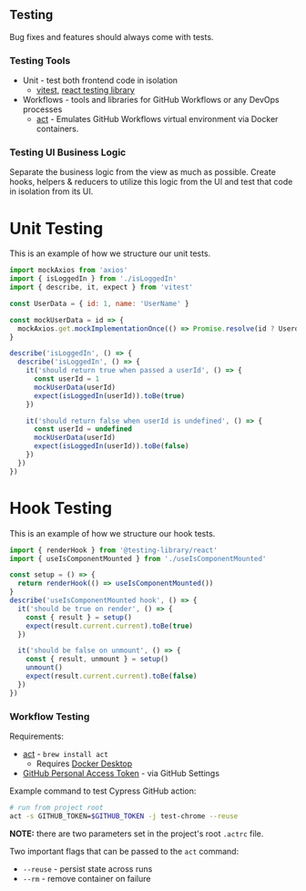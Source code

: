 ## Testing

Bug fixes and features should always come with tests.

### Testing Tools

- Unit - test both frontend code in isolation
  - [vitest](https://vitest.dev/guide/), [react testing library](https://testing-library.com/docs/react-testing-library/intro/)
- Workflows - tools and libraries for GitHub Workflows or any DevOps processes
  - [act](https://github.com/nektos/act) - Emulates GitHub Workflows virtual environment via Docker containers.

### Testing UI Business Logic

Separate the business logic from the view as much as possible. Create hooks, helpers & reducers to utilize this logic from the UI and test that code in isolation from its UI.

# Unit Testing

This is an example of how we structure our unit tests.

```js
import mockAxios from 'axios'
import { isLoggedIn } from './isLoggedIn'
import { describe, it, expect } from 'vitest'

const UserData = { id: 1, name: 'UserName' }

const mockUserData = id => {
  mockAxios.get.mockImplementationOnce(() => Promise.resolve(id ? Userdata : undefined))
}

describe('isLoggedIn', () => {
  describe('isLoggedIn', () => {
    it('should return true when passed a userId', () => {
      const userId = 1
      mockUserData(userId)
      expect(isLoggedIn(userId)).toBe(true)
    })

    it('should return false when userId is undefined', () => {
      const userId = undefined
      mockUserData(userId)
      expect(isLoggedIn(userId)).toBe(false)
    })
  })
})
```

# Hook Testing

This is an example of how we structure our hook tests.

```js
import { renderHook } from '@testing-library/react'
import { useIsComponentMounted } from './useIsComponentMounted'

const setup = () => {
  return renderHook(() => useIsComponentMounted())
}
describe('useIsComponentMounted hook', () => {
  it('should be true on render', () => {
    const { result } = setup()
    expect(result.current.current).toBe(true)
  })

  it('should be false on unmount', () => {
    const { result, unmount } = setup()
    unmount()
    expect(result.current.current).toBe(false)
  })
})
```

### Workflow Testing

Requirements: 
- [act](https://github.com/nektos/act) - `brew install act`
  - Requires [Docker Desktop](https://docs.docker.com/get-docker/)
- [GitHub Personal Access Token](https://docs.github.com/en/actions/security-guides/automatic-token-authentication) - via GitHub Settings

Example command to test Cypress GitHub action:
```sh
# run from project root
act -s GITHUB_TOKEN=$GITHUB_TOKEN -j test-chrome --reuse
```

**NOTE:** there are two parameters set in the project's root `.actrc` file.

Two important flags that can be passed to the `act` command:
- `--reuse` - persist state across runs
- `--rm` - remove container on failure 
